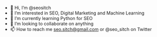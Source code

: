 - 👋 Hi, I’m @seositch
- 👀 I’m interested in SEO, Digital Marketing and Machine Learning
- 🌱 I’m currently learning Python for SEO
- 💞️ I’m looking to collaborate on anything
- 📫 How to reach me seo.sitch@gmail.com or @seo_sitch on Twitter

<!---
seositch/seositch is a ✨ special ✨ repository because its `README.md` (this file) appears on your GitHub profile.
You can click the Preview link to take a look at your changes.
--->
